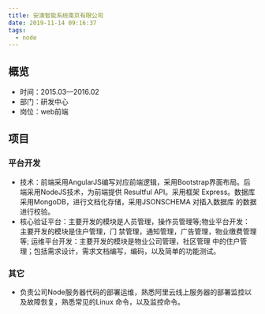 ```yaml
---
title: 安澳智能系统南京有限公司
date: 2019-11-14 09:16:37
tags:
  - node
---
```

## 概览
- 时间：2015.03—2016.02
- 部门：研发中⼼
- 岗位：web前端
## 项目
### 平台开发
- 技术：前端采⽤AngularJS编写对应前端逻辑，采⽤Bootstrap界⾯布局。后端采⽤NodeJS技术，为前端提供
Resultful API。采⽤框架 Express。数据库采⽤MongoDB，进⾏⽂档化存储，采⽤JSONSCHEMA 对插⼊数据库
的数据进⾏校验。
- 核⼼验证平台：主要开发的模块是⼈员管理，操作员管理等;物业平台开发：主要开发的模块是住户管理，⻔
禁管理，通知管理，⼴告管理，物业缴费管理等; 运维平台开发：主要开发的模块是物业公司管理，社区管理
中的住户管理；包括需求设计，需求⽂档编写，编码，以及简单的功能测试。
### 其它
- 负责公司Node服务器代码的部署运维，熟悉阿⾥云线上服务器的部署监控以及故障恢复，熟悉常⻅的Linux
命令，以及监控命令。